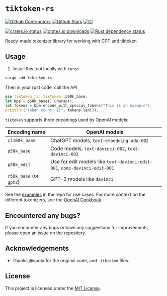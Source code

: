 # `tiktoken-rs`

[![Github Contributors](https://img.shields.io/github/contributors/zurawiki/tiktoken-rs.svg)](https://github.com/zurawiki/tiktoken-rs/graphs/contributors)
[![Github Stars](https://img.shields.io/github/stars/zurawiki/tiktoken-rs.svg)](https://github.com/zurawiki/tiktoken-rs/stargazers)
[![CI](https://github.com/zurawiki/tiktoken-rs/actions/workflows/ci.yml/badge.svg)](https://github.com/zurawiki/tiktoken-rs/actions/workflows/ci.yml)

[![crates.io status](https://img.shields.io/crates/v/tiktoken-rs.svg)](https://crates.io/crates/tiktoken-rs)
[![crates.io downloads](https://img.shields.io/crates/d/tiktoken-rs.svg)](https://crates.io/crates/tiktoken-rs)
[![Rust dependency status](https://deps.rs/repo/github/zurawiki/tiktoken-rs/status.svg)](https://deps.rs/repo/github/zurawiki/tiktoken-rs)

Ready-made tokenizer library for working with GPT and tiktoken

## Usage

1. Install this tool locally with `cargo`

```sh
cargo add tiktoken-rs
```

Then in your rust code, call the API

```rust
use tiktoken_rs::tiktoken::p50k_base;
let bpe = p50k_base().unwrap();
let tokens = bpe.encode_with_special_tokens("This is an example");
println!("Token count: {}", tokens.len());
```

`tiktoken` supports three encodings used by OpenAI models:

| Encoding name           | OpenAI models                                       |
|-------------------------|-----------------------------------------------------|
| `cl100k_base`           | ChatGPT models, `text-embedding-ada-002`            |
| `p50k_base`             | Code models, `text-davinci-002`, `text-davinci-003` |
| `p50k_edit`             | Use for edit models like `text-davinci-edit-001`, `code-davinci-edit-001` |
| `r50k_base` (or `gpt2`) | GPT-3 models like `davinci`                         |


See the [examples](./examples/) in the repo for use cases. For more context on the different tokenizers, see the [OpenAI Cookbook](https://github.com/openai/openai-cookbook/blob/66b988407d8d13cad5060a881dc8c892141f2d5c/examples/How_to_count_tokens_with_tiktoken.ipynb)


## Encountered any bugs?

If you encounter any bugs or have any suggestions for improvements, please open an issue on the repository.

## Acknowledgements

- Thanks @spolu for the original code, and `.tiktoken` files.

## License

This project is licensed under the [MIT License](./LICENSE).
